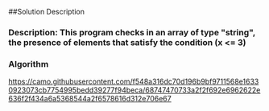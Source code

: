##Solution Description

### Description: This program checks in an array of type "string", the presence of elements that satisfy the condition (x <= 3)

### Algorithm 
https://camo.githubusercontent.com/f548a316dc70d196b9bf9711568e16330923073cb7754995bedd39277f94beca/68747470733a2f2f692e6962622e636f2f434a6a5368544a2f6578616d312e706e67